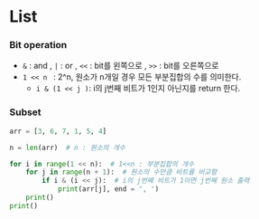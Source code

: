 # List

### Bit operation

- `&` : and , `|` : or ,  `<<` : bit를 왼쪽으로 , `>>` : bit를 오른쪽으로
- `1 << n ` : 2^n, 원소가 n개일 경우 모든 부분집합의 수를 의미한다.
  - ` i & (1 << j ) `: i의 j번째 비트가 1인지 아닌지를 return 한다.



### Subset

```python
arr = [3, 6, 7, 1, 5, 4]

n = len(arr)  # n : 원소의 개수

for i in range(1 << n):  # 1<<n : 부분집합의 개수
    for j in range(n + 1):  # 원소의 수만큼 비트를 비교함
        if i & (i << j):  # i의 j번째 비트가 1이면 j번째 원소 출력
            print(arr[j], end = ', ')
    print()
print()
```

